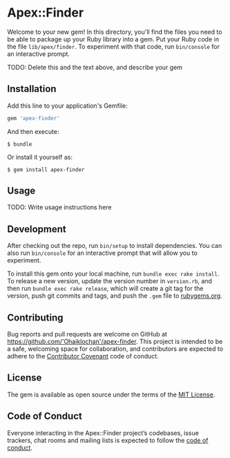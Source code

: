 # Apex::Finder

Welcome to your new gem! In this directory, you'll find the files you need to be able to package up your Ruby library into a gem. Put your Ruby code in the file `lib/apex/finder`. To experiment with that code, run `bin/console` for an interactive prompt.

TODO: Delete this and the text above, and describe your gem

## Installation

Add this line to your application's Gemfile:

```ruby
gem 'apex-finder'
```

And then execute:

    $ bundle

Or install it yourself as:

    $ gem install apex-finder

## Usage

TODO: Write usage instructions here

## Development

After checking out the repo, run `bin/setup` to install dependencies. You can also run `bin/console` for an interactive prompt that will allow you to experiment.

To install this gem onto your local machine, run `bundle exec rake install`. To release a new version, update the version number in `version.rb`, and then run `bundle exec rake release`, which will create a git tag for the version, push git commits and tags, and push the `.gem` file to [rubygems.org](https://rubygems.org).

## Contributing

Bug reports and pull requests are welcome on GitHub at https://github.com/'Ohaiklochan'/apex-finder. This project is intended to be a safe, welcoming space for collaboration, and contributors are expected to adhere to the [Contributor Covenant](http://contributor-covenant.org) code of conduct.

## License

The gem is available as open source under the terms of the [MIT License](https://opensource.org/licenses/MIT).

## Code of Conduct

Everyone interacting in the Apex::Finder project’s codebases, issue trackers, chat rooms and mailing lists is expected to follow the [code of conduct](https://github.com/'Ohaiklochan'/apex-finder/blob/master/CODE_OF_CONDUCT.md).
